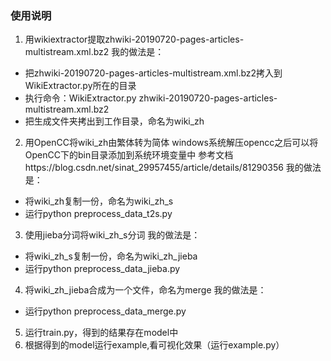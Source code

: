 ### 使用说明
1. 用wikiextractor提取zhwiki-20190720-pages-articles-multistream.xml.bz2
我的做法是：
- 把zhwiki-20190720-pages-articles-multistream.xml.bz2拷入到WikiExtractor.py所在的目录
- 执行命令：WikiExtractor.py zhwiki-20190720-pages-articles-multistream.xml.bz2
- 把生成文件夹拷出到工作目录，命名为wiki_zh
2. 用OpenCC将wiki_zh由繁体转为简体
windows系统解压opencc之后可以将OpenCC下的bin目录添加到系统环境变量中
参考文档https://blog.csdn.net/sinat_29957455/article/details/81290356
我的做法是：
- 将wiki_zh复制一份，命名为wiki_zh_s
- 运行python preprocess_data_t2s.py
3. 使用jieba分词将wiki_zh_s分词
我的做法是：
- 将wiki_zh_s复制一份，命名为wiki_zh_jieba
- 运行python preprocess_data_jieba.py
4. 将wiki_zh_jieba合成为一个文件，命名为merge
我的做法是：
- 运行python preprocess_data_merge.py
5. 运行train.py，得到的结果存在model中
6. 根据得到的model运行example,看可视化效果（运行example.py）